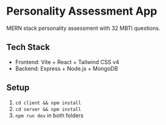 # Personality Assessment App
MERN stack personality assessment with 32 MBTI questions.

## Tech Stack
- Frontend: Vite + React + Tailwind CSS v4
- Backend: Express + Node.js + MongoDB

## Setup
1. `cd client && npm install`
2. `cd server && npm install` 
3. `npm run dev` in both folders
